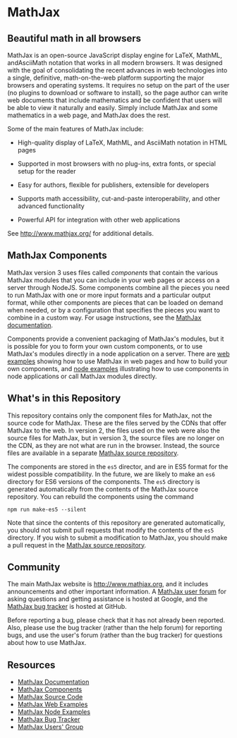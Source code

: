 # MathJax

## Beautiful math in all browsers

MathJax is an open-source JavaScript display engine for LaTeX, MathML, andAsciiMath notation that works in all modern browsers.  It was designed with
the goal of consolidating the recent advances in web technologies into a
single, definitive, math-on-the-web platform supporting the major browsers
and operating systems.  It requires no setup on the part of the user (no
plugins to download or software to install), so the page author can write
web documents that include mathematics and be confident that users will be
able to view it naturally and easily.  Simply include MathJax and some
mathematics in a web page, and MathJax does the rest.

Some of the main features of MathJax include:

- High-quality display of LaTeX, MathML, and AsciiMath notation in HTML pages

- Supported in most browsers with no plug-ins, extra fonts, or special
  setup for the reader

- Easy for authors, flexible for publishers, extensible for developers

- Supports math accessibility, cut-and-paste interoperability, and other
  advanced functionality

- Powerful API for integration with other web applications

See <http://www.mathjax.org/> for additional details.

## MathJax Components

MathJax version 3 uses files called *components* that contain the various MathJax modules that you can include in your web pages or access on a server through NodeJS.  Some components combine all the pieces you need to run MathJax with one or more input formats and a particular output format, while other components are pieces that can be loaded on demand when needed, or by a configuration that specifies the pieces you want to combine in a custom way.  For usage instructions, see the [MathJax documentation](https://docs.mathjax.org).

Components provide a convenient packaging of MathJax's modules, but it is possible for you to form your own custom components, or to use MathJax's modules directly in a node application on a server.  There are [web examples](https://github.com/mathjax/MathJax-demos-web) showing how to use MathJax in web pages and how to build your own components, and [node examples](https://github.com/mathjax/MathJax-demos-node) illustrating how to use components in node applications or call MathJax modules directly.

## What's in this Repository

This repository contains only the component files for MathJax, not the source code for MathJax.  These are the files served by the CDNs that offer MathJax to the web.  In version 2, the files used on the web were also the source files for MathJax, but in version 3, the source files are no longer on the CDN, as they are not what are run in the browser.  Instead, the source files are available in a separate [MathJax source repository](https://github.com/mathjax/MathJax-full/).

The components are stored in the `es5` director, and are in ES5 format for the widest possible compatibility.  In the future, we are likely to make an `es6` directory for ES6 versions of the components.  The `es5` directory is generated automatically from the contents of the MathJax source repository.  You can rebuild the components using the command

    npm run make-es5 --silent

Note that since the contents of this repository are generated automatically, you should not submit pull requests that modify the contents of the `es5` directory.  If you wish to submit a modification to MathJax, you should make a pull request in the [MathJax source repository](https://github.com/mathjax/MathJax-full).

## Community

The main MathJax website is <http://www.mathjax.org>, and it includes
announcements and other important information.  A [MathJax user forum](http://groups.google.com/group/mathjax-users)
for asking questions and getting assistance is hosted at Google, and the
[MathJax bug tracker](https://github.com/mathjax/MathJax-full/issues) is hosted at GitHub.

Before reporting a bug, please check that it has not already been reported.
Also, please use the bug tracker (rather than the help forum) for reporting bugs, and use the user's forum (rather than the bug tracker) for questions about how to use MathJax.

## Resources

* [MathJax Documentation](https://docs.mathjax.org)
* [MathJax Components](https://github.com/mathjax/MathJax)
* [MathJax Source Code](https://github.com/mathjax/MathJax-full)
* [MathJax Web Examples](https://github.com/mathjax/MathJax-demos-web)
* [MathJax Node Examples](https://github.com/mathjax/MathJax-demos-node)
* [MathJax Bug Tracker](https://github.com/mathjax/MathJax-full/issues)
* [MathJax Users' Group](http://groups.google.com/group/mathjax-users)

